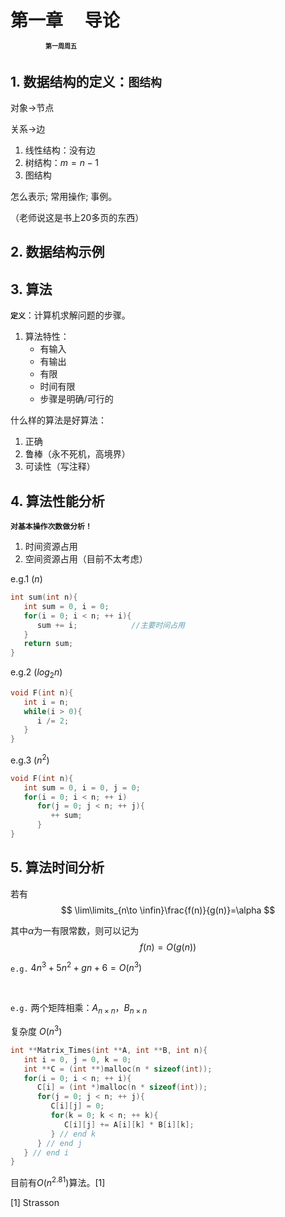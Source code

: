 # 第一章 &emsp;导论<br>&emsp;&emsp;<font size = 1>第一周周五</font>

## 1. 数据结构的定义：**`图结构`**

对象$\rightarrow$节点

关系$\rightarrow$边

1. 线性结构：没有边
2. 树结构：$m=n-1$
3. 图结构

怎么表示; 常用操作; 事例。

（老师说这是书上20多页的东西）

## 2. 数据结构示例
## 3. 算法

**`定义`**：计算机求解问题的步骤。

1. 算法特性：
   * 有输入
   * 有输出
   * 有限
   * 时间有限
   * 步骤是明确/可行的

什么样的算法是好算法：
1. 正确
2. 鲁棒（永不死机，高境界）
3. 可读性（写注释）

## 4. 算法性能分析

**`对基本操作次数做分析！`**

1. 时间资源占用
2. 空间资源占用（目前不太考虑）

e.g.1 $(n)$
```C
int sum(int n){
   int sum = 0, i = 0;
   for(i = 0; i < n; ++ i){
      sum += i;            //主要时间占用
   }
   return sum;
}
```
e.g.2 ($log_2n$)
```C
void F(int n){
   int i = n;
   while(i > 0){
      i /= 2;
   }
}
```
e.g.3 $(n^2)$
```C
void F(int n){
   int sum = 0, i = 0, j = 0;
   for(i = 0; i < n; ++ i)
      for(j = 0; j < n; ++ j){
         ++ sum;
      }
}
```

## 5. 算法时间分析

若有
$$
\lim\limits_{n\to \infin}\frac{f(n)}{g(n)}=\alpha
$$

其中$\alpha$为一有限常数，则可以记为
$$
f(n)=O(g(n))
$$

`e.g.`
$4n^3+5n^2+gn+6=O(n^3)$

<br>

`e.g.`
两个矩阵相乘：$A_{n\times n}$，$B_{n\times n}$

复杂度 $O(n^3)$

```C
int **Matrix_Times(int **A, int **B, int n){
   int i = 0, j = 0, k = 0;
   int **C = (int **)malloc(n * sizeof(int));
   for(i = 0; i < n; ++ i){
      C[i] = (int *)malloc(n * sizeof(int));
      for(j = 0; j < n; ++ j){
         C[i][j] = 0;
         for(k = 0; k < n; ++ k){
            C[i][j] += A[i][k] * B[i][k];
         } // end k
      } // end j
   } // end i
}
```
目前有$O(n^{2.81})$算法。[1]

[1] Strasson
